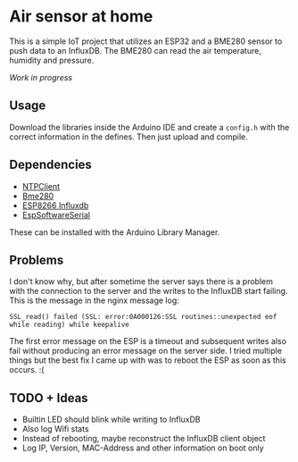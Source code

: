 # Air sensor at home

This is a simple IoT project that utilizes an ESP32 and a BME280 sensor to push data to an InfluxDB.
The BME280 can read the air temperature, humidity and pressure.

*Work in progress*

## Usage

Download the libraries inside the Arduino IDE and create a `config.h` with
the correct information in the defines. Then just upload and compile.

## Dependencies

- [NTPClient](https://github.com/arduino-libraries/NTPClient)
- [Bme280](https://github.com/malokhvii-eduard/arduino-bme280)
- [ESP8266 Influxdb](https://github.com/tobiasschuerg/InfluxDB-Client-for-Arduino)
- [EspSoftwareSerial](https://github.com/plerup/espsoftwareserial)

These can be installed with the Arduino Library Manager.

## Problems

I don't know why, but after sometime the server says there is a problem with the connection to
the server and the writes to the InfluxDB start failing.
This is the message in the nginx message log:

```
SSL_read() failed (SSL: error:0A000126:SSL routines::unexpected eof while reading) while keepalive
```

The first error message on the ESP is a timeout and subsequent writes also fail without producing
an error message on the server side.
I tried multiple things but the best fix I came up with was to reboot the ESP as soon as this
occurs. :(

## TODO + Ideas

- Builtin LED should blink while writing to InfluxDB
- Also log Wifi stats
- Instead of rebooting, maybe reconstruct the InfluxDB client object
- Log IP, Version, MAC-Address and other information on boot only


